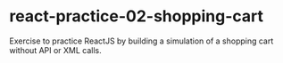 # react-practice-02-shopping-cart
Exercise to practice ReactJS by building a simulation of a shopping cart without API or XML calls.
